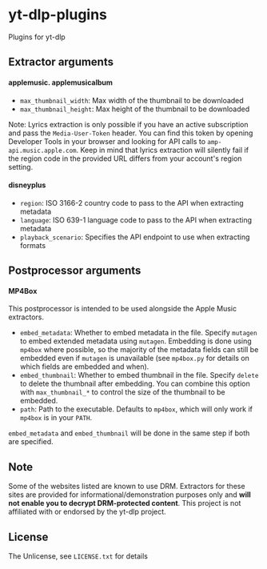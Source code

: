 # yt-dlp-plugins

Plugins for yt-dlp

## Extractor arguments

#### applemusic. applemusicalbum

- `max_thumbnail_width`: Max width of the thumbnail to be downloaded
- `max_thumbnail_height`: Max height of the thumbnail to be downloaded

Note: Lyrics extraction is only possible if you have an active subscription
and pass the `Media-User-Token` header. You can find this token by opening
Developer Tools in your browser and looking for API calls to
`amp-api.music.apple.com`. Keep in mind that lyrics extraction will silently
fail if the region code in the provided URL differs from your account's region
setting.

#### disneyplus

- `region`: ISO 3166-2 country code to pass to the API when extracting metadata
- `language`: ISO 639-1 language code to pass to the API when extracting metadata
- `playback_scenario`: Specifies the API endpoint to use when extracting formats

## Postprocessor arguments

#### MP4Box

This postprocessor is intended to be used alongside the Apple Music extractors.

- `embed_metadata`: Whether to embed metadata in the file. Specify `mutagen` to
  embed extended metadata using `mutagen`. Embedding is done using `mp4box`
  where possible, so the majority of the metadata fields can still be embedded
  even if `mutagen` is unavailable (see `mp4box.py` for details on which fields
  are embedded and when).
- `embed_thumbnail`: Whether to embed thumbnail in the file. Specify `delete`
  to delete the thumbnail after embedding. You can combine this option with
  `max_thumbnail_*` to control the size of the thumbnail to be embedded.
- `path`: Path to the executable. Defaults to `mp4box`, which will only work
  if `mp4box` is in your `PATH`.

`embed_metadata` and `embed_thumbnail` will be done in the same step if both are
specified.

## Note

Some of the websites listed are known to use DRM. Extractors for these sites are
provided for informational/demonstration purposes only and **will not enable you
to decrypt DRM-protected content**. This project is not affiliated with or
endorsed by the yt-dlp project.

## License

The Unlicense, see `LICENSE.txt` for details

